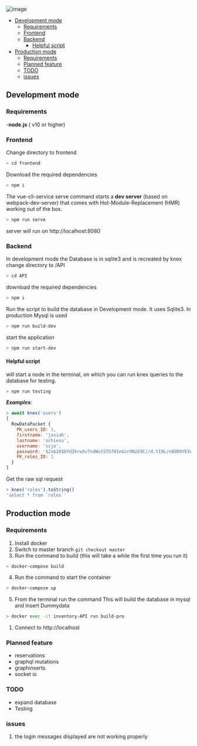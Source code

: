 
![image](https://assets.onthehub.com/attachments/15/33f270b9-b59b-e011-969d-0030487d8897/588f8b12-c253-4418-881f-b31480bdf58a.jpg "logo")

- [Development mode](#development-mode)
	- [Requirements](#requirements)
	- [Frontend](#frontend)
	- [Backend](#backend)
		- [Helpful script](#helpful-script)
- [Production mode](#production-mode)
	- [Requirements](#requirements-1)
	- [Planned feature](#planned-feature)
	- [TODO](#todo)
	- [issues](#issues)



## Development mode

### Requirements
 -**node.js** ( v10 or higher)

### Frontend

Change directory to frontend 

```bash
> cd frontend
```
Download the required dependencies
```bash
> npm i 
```

The vue-cli-service serve command starts a **dev server** (based on webpack-dev-server) that comes with Hot-Module-Replacement (HMR) working out of the box.
```bash
> npm run serve
```
server will run on http://localhost:8080

### Backend

In development mode the Database is in sqlite3 and is recreated by knex
change directory to /API
```bash
> cd API
```

download the required dependencies
```bash
> npm i
```

Run the script to build the database in Development mode. It uses Sqlite3. In production Mysql is used
```bash
> npm run build-dev
```

start the application
```bash
> npm run start-dev
```

#### Helpful script

will start a node in the terminal, on which you can run knex queries to the database for testing.
```bash
> npm run testing
```

***Examples**:*
```js
> await knex('users')
[
  RowDataPacket {
    PK_users_ID: 1,
    firstname: 'josiah',
    lastname: 'schiess',
    username: 'scjo',
    password: '$2a$10$bYdZkrwXv7ndWutSTGf0IeUzr9NzE9C//d.tI9L/n88R0YEVACmQG',
    FK_roles_ID: 1
  }
]
```
Get the raw sql request
```js
> knex('roles').toString()
'select * from `roles`'
```

## Production mode

### Requirements

1. Install docker
2. Switch to master branch `git checkout master `
3. Run the command to build
(this will take a while the first time you run it)
```bash
> docker-compose build
```
4. Run the command to start the container 
```bash
> docker-compose up
```
5. From the terminal run the command 
This will build the database in mysql and insert Dummydata
```bash
> docker exec -it inventory-API run build-pro
```
1. Connect to http://localhost

### Planned feature
-  reservations
-  graphql mutations
-  graphinserts
-  socket io

### TODO
-  expand database
-  Testing

### issues
1. the login messages displayed are not working properly 